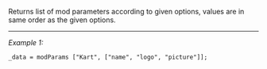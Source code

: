 Returns list of mod parameters according to given options, values are in same order as the given options.


---
*Example 1:*
```sqf
_data = modParams ["Kart", ["name", "logo", "picture"]];
```